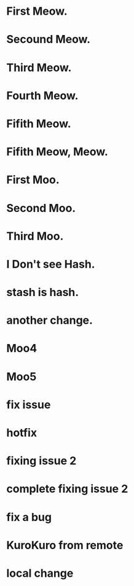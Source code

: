 # First Meow.

# Secound Meow.

# Third Meow.

# Fourth Meow.

# Fifith Meow.

# Fifith Meow, Meow.

# First Moo.

# Second Moo.

# Third Moo.



# I Don't see Hash.
# stash is hash.



# another change.

# Moo4

# Moo5

# fix issue

# hotfix

# fixing issue 2
# complete fixing issue 2

# fix a bug 

# KuroKuro from remote

# local change 
